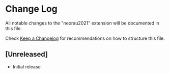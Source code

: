 # Change Log

All notable changes to the "neorau2021" extension will be documented in this file.

Check [Keep a Changelog](http://keepachangelog.com/) for recommendations on how to structure this file.

## [Unreleased]

- Initial release